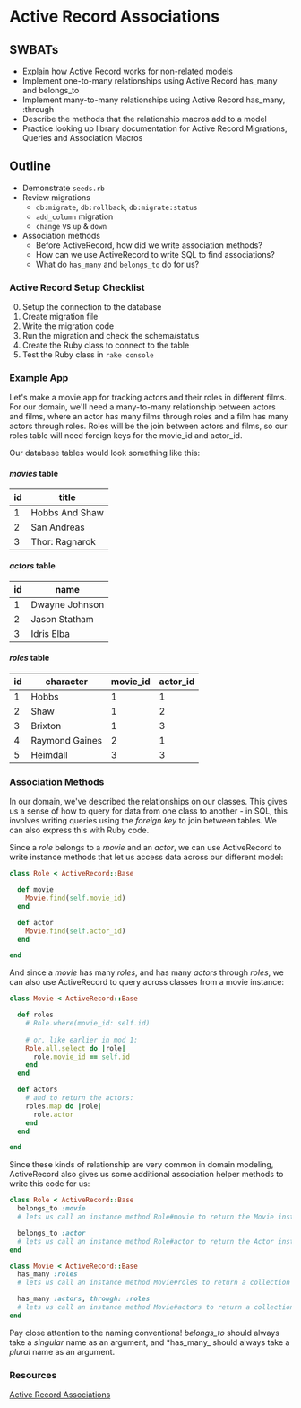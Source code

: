 Active Record Associations
===

## SWBATs
* Explain how Active Record works for non-related models
* Implement one-to-many relationships using Active Record has_many and belongs_to
* Implement many-to-many relationships using Active Record has_many, :through
* Describe the methods that the relationship macros add to a model
* Practice looking up library documentation for Active Record Migrations, Queries and Association Macros

## Outline
* Demonstrate `seeds.rb`
* Review migrations
  * `db:migrate`, `db:rollback`, `db:migrate:status`
  * `add_column` migration
  * `change` vs `up` & `down`
* Association methods
  * Before ActiveRecord, how did we write association methods?
  * How can we use ActiveRecord to write SQL to find associations?
  * What do `has_many` and `belongs_to` do for us?

### Active Record Setup Checklist

0. Setup the connection to the database
1. Create migration file
2. Write the migration code
3. Run the migration and check the schema/status
4. Create the Ruby class to connect to the table
5. Test the Ruby class in `rake console`

### Example App

Let's make a movie app for tracking actors and their roles in different films. For our domain, we'll need a many-to-many relationship between actors and films, where an actor has many films through roles and a film has many actors through roles. Roles will be the join between actors and films, so our roles table will need foreign keys for the movie_id and actor_id.

Our database tables would look something like this:

#### _movies_ table
| id | title          |
|----|----------------|
| 1  | Hobbs And Shaw |
| 2  | San Andreas    |
| 3  | Thor: Ragnarok |

#### _actors_ table
| id | name           |
|----|----------------|
| 1  | Dwayne Johnson |
| 2  | Jason Statham  |
| 3  | Idris Elba     |

#### _roles_ table
| id | character        | movie_id | actor_id |
|----|------------------|----------|----------|
| 1  | Hobbs            | 1        | 1        |
| 2  | Shaw             | 1        | 2        |
| 3  | Brixton          | 1        | 3        |
| 4  | Raymond Gaines   | 2        | 1        |
| 5  | Heimdall         | 3        | 3        |

### Association Methods

In our domain, we've described the relationships on our classes. This gives us a sense of how to query for data from one class to another - in SQL, this involves writing queries using the _foreign key_ to join between tables. We can also express this with Ruby code.

Since a _role_ belongs to a _movie_ and an _actor_, we can use ActiveRecord to write instance methods that let us access data across our different model:

```rb
class Role < ActiveRecord::Base

  def movie
    Movie.find(self.movie_id)
  end

  def actor
    Movie.find(self.actor_id)
  end

end
```

And since a _movie_ has many _roles_, and has many _actors_ through _roles_, we can also use ActiveRecord to query across classes from a movie instance:

```rb
class Movie < ActiveRecord::Base

  def roles
    # Role.where(movie_id: self.id)
    
    # or, like earlier in mod 1:
    Role.all.select do |role|
      role.movie_id == self.id
    end
  end

  def actors
    # and to return the actors:
    roles.map do |role|
      role.actor
    end
  end

end
```

Since these kinds of relationship are very common in domain modeling, ActiveRecord also gives us some additional association helper methods to write this code for us:

```rb
class Role < ActiveRecord::Base
  belongs_to :movie
  # lets us call an instance method Role#movie to return the Movie instance

  belongs_to :actor
  # lets us call an instance method Role#actor to return the Actor instance
end
```

```rb
class Movie < ActiveRecord::Base
  has_many :roles
  # lets us call an instance method Movie#roles to return a collection of Role instances

  has_many :actors, through: :roles
  # lets us call an instance method Movie#actors to return a collection of Actor instances
end
```

Pay close attention to the naming conventions! *belongs_to* should always take a _singular_ name as an argument, and *has_many_ should always take a _plural_ name as an argument.

### Resources
[Active Record Associations](https://guides.rubyonrails.org/association_basics.html)